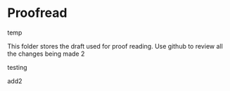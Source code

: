 # Proofread


temp

This folder stores the draft used for proof reading. Use github to review all the changes being made 2

testing

add2